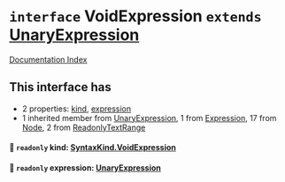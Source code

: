 # `interface` VoidExpression `extends` [UnaryExpression](../interface.UnaryExpression/README.md)

[Documentation Index](../README.md)

## This interface has

- 2 properties:
[kind](#-readonly-kind-syntaxkindvoidexpression),
[expression](#-readonly-expression-unaryexpression)
- 1 inherited member from [UnaryExpression](../interface.UnaryExpression/README.md), 1 from [Expression](../interface.Expression/README.md), 17 from [Node](../interface.Node/README.md), 2 from [ReadonlyTextRange](../interface.ReadonlyTextRange/README.md)


#### 📄 `readonly` kind: [SyntaxKind.VoidExpression](../enum.SyntaxKind/README.md#voidexpression--223)



#### 📄 `readonly` expression: [UnaryExpression](../interface.UnaryExpression/README.md)



